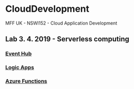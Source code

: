 # CloudDevelopment
MFF UK - NSWI152 - Cloud Application Development

## Lab 3. 4. 2019 - Serverless computing
### [Event Hub](tree/master/Lab-2019-04-03/01_EventHubPublisher)
### [Logic Apps](tree/master/Lab-2019-04-03/02_LogicApps)
### [Azure Functions](tree/master/Lab-2019-04-03/03_AzureFunctions)